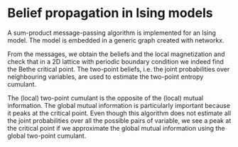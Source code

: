 # Belief propagation in Ising models

A sum-product message-passing algorithm is implemented for an Ising model. The model is embedded in a generic graph created with networkx.

From the messages, we obtain the beliefs and the local magnetization and check that in a 2D lattice with periodic boundary condition we indeed find the Bethe critical point. The two-point beliefs, i.e. the joint probabilities over neighbouring variables, are used to estimate the two-point entropy cumulant.

The (local) two-point cumulant is the opposite of the (local) mutual information. The global mutual information is particularly important because it peaks at the critical point. Even though this algorithm does not estimate all the joint probabilities over all the possible pairs of variable, we see a peak at the critical point if we approximate the global mutual information using the global two-point cumulant.
